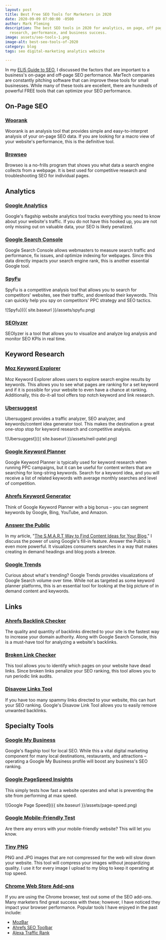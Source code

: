 ```yaml
---
layout: post
title: Best Free SEO Tools for Marketers in 2020
date: 2020-09-09 07:00:00 -0500
author: Mark Fleming
description: The best SEO tools in 2020 for analytics, on page, off page, links, keyword
  research, performance, and business success.
image: assets/seo-tools-1.png
image-alt: best-seo-tools-of-2020
category: blog
tags: seo digital-marketing analytics website

---
```

In my [ELI5 Guide to SEO](https://markdfleming.com/eli5-guide-search-engine-optimization-seo/ "ELI5 Guide to SEO"), I discussed the factors that are important to a business's on-page and off-page SEO performance. MarTech companies are constantly pitching software that can improve these tools for small businesses. While many of these tools are excellent, there are hundreds of powerful FREE tools that can optimize your SEO performance. 

## On-Page SEO

### [Woorank](https://www.woorank.com/ "Woorank")

Woorank is an analysis tool that provides simple and easy-to-interpret analysis of your on-page SEO data. If you are looking for a macro view of your website's performance, this is the definitive tool.

### [Browseo](https://www.browseo.net/ "Browseo")

Browseo is a no-frills program that shows you what data a search engine collects from a webpage. It is best used for competitive research and troubleshooting SEO for individual pages.

## Analytics

### [Google Analytics](https://analytics.google.com/ "Google Analytics")

Google's flagship website analytics tool tracks everything you need to know about your website's traffic. If you do not have this hooked up, you are not only missing out on valuable data, your SEO is likely penalized.

### [Google Search Console](https://search.google.com/search-console/about "Google Search Console")

Google Search Console allows webmasters to measure search traffic and performance, fix issues, and optimize indexing for webpages. Since this data directly impacts your search engine rank, this is another essential Google tool.

### [SpyFu](https://www.spyfu.com/)

SpyFu is a competitive analysis tool that allows you to search for competitors' websites, see their traffic, and download their keywords. This can quickly help you spy on competitors' PPC strategy and SEO tactics.

![Spyfu]({{ site.baseurl }}/assets/spyfu.png)

### [SEOlyzer](https://seolyzer.io/ "SEOlyzer")

SEOlyzer is a tool that allows you to visualize and analyze log analysis and monitor SEO KPIs in real time.

## Keyword Research

### [Moz Keyword Explorer](https://moz.com/explorer "Moz Keyword Explorer")

Moz Keyword Explorer allows users to explore search engine results by keywords. This allows you to see what pages are ranking for a set keyword and if it is possible for your website to even have a chance at ranking. Additionally, this do-it-all tool offers top notch keyword and link research.

### [Ubersuggest](https://neilpatel.com/ubersuggest/ "Ubersuggest")

Ubersuggest provides a traffic analyzer, SEO analyzer, and keywords/content idea generator tool. This makes the destination a great one-stop stop for keyword research and competitive analysis.

![Ubersuggest]({{ site.baseurl }}/assets/neil-patel.png)

### [Google Keyword Planner](https://ads.google.com/home/tools/keyword-planner/ "Google Keyword Planner")

Google Keyword Planner is typically used for keyword research when running PPC campaigns, but it can be useful for content writers that are searching for long-string keywords. Search for a keyword idea, and you will receive a list of related keywords with average monthly searches and level of competition. 

### [Ahrefs Keyword Generator](https://ahrefs.com/keyword-generator "Ahrefs Keyword Generator")

Think of Google Keyword Planner with a big bonus – you can segment keywords by Google, Bing, YouTube, and Amazon.

### [Answer the Public](https://answerthepublic.com/ "Answer the Public")

In my article, "[The S.M.A.R.T Way to Find Content Ideas for Your Blog](https://markdfleming.com/the-smart-way-to-find-content-ideas-for-your-blog/ "The S.M.A.R.T Way to Find Content Ideas for Your Blog")," I discuss the power of using Google's fill-in feature. Answer the Public is even more powerful. It visualizes consumers searches in a way that makes creating in demand headings and blog posts a breeze.

### [Google Trends](https://trends.google.com/trends/ "Google Trends")

Curious about what's trending? Google Trends provides visualizations of Google Search volume over time. While not as targeted as some keyword planner platforms, this is an essential tool for looking at the big picture of in demand content and keywords.

## Links

### [Ahrefs Backlink Checker](https://ahrefs.com/backlink-checker "Ahrefs Backlink Checker")

The quality and quantity of backlinks directed to your site is the fastest way to increase your domain authority. Along with Google Search Console, this is a must-have tool for analyzing a website's backlinks.

### [Broken Link Checker](https://www.brokenlinkcheck.com/#)

This tool allows you to identify which pages on your website have dead links. Since broken links penalize your SEO ranking, this tool allows you to run periodic link audits.

### [Disavow Links Tool](https://www.google.com/webmasters/tools/disavow-links-main "Disavow Links Tool")

If you have too many spammy links directed to your website, this can hurt your SEO ranking. Google's Disavow Link Tool allows you to easily remove unwanted backlinks.

## Specialty Tools

### [Google My Business](https://www.google.com/business/ "Google My Business")

Google's flagship tool for local SEO. While this a vital digital marketing component for many local destinations, restaurants, and attractions – operating a Google My Business profile will boost any business's SEO ranking.

### [Google PageSpeed Insights](https://developers.google.com/speed/pagespeed/insights/ "Google PageSpeed Insights")

This simply tests how fast a website operates and what is preventing the site from performing at max speed.

![Google Page Speed]({{ site.baseurl }}/assets/page-speed.png)

### [Google Mobile-Friendly Test](https://search.google.com/test/mobile-friendly "Google Mobile-Friendly Test")

Are there any errors with your mobile-friendly website? This will let you know.

### [Tiny PNG](https://tinypng.com/ "Tiny PNG")

PNG and JPG images that are not compressed for the web will slow down your website. This tool will compress your images without jeopardizing quality. I use it for every image I upload to my blog to keep it operating at top speed.

### [Chrome Web Store Add-ons](https://chrome.google.com/webstore/search/SEO?hl=en "Chrome Web Store - SEO")

If you are using the Chrome browser, test out some of the SEO add-ons. Many marketers find great success with these; however, I have noticed they impact your browser performance. Popular tools I have enjoyed in the past include:

* [MozBar](https://chrome.google.com/webstore/detail/mozbar/eakacpaijcpapndcfffdgphdiccmpknp?hl=en "MozBar")
* [Ahrefs SEO Toolbar](https://chrome.google.com/webstore/detail/ahrefs-seo-toolbar/hgmoccdbjhknikckedaaebbpdeebhiei?hl=en "Ahrefs SEO")
* [Alexa Traffic Rank](https://chrome.google.com/webstore/detail/alexa-traffic-rank/cknebhggccemgcnbidipinkifmmegdel?hl=en "Alexa Traffic Rank")